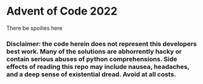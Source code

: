 # Advent of Code 2022
There be spoilies here

### Disclaimer: the code herein does not represent this developers best work. Many of the solutions are abhorrently hacky or contain serious abuses of python comprehensions. Side effects of reading this repo may include nausea, headaches, and a deep sense of existential dread. Avoid at all costs.